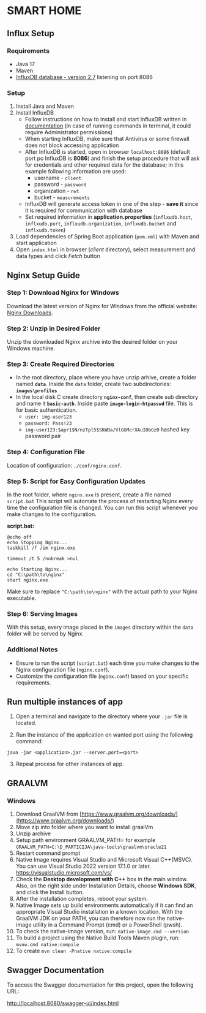 # SMART HOME

## Influx Setup

### Requirements

- Java 17
- Maven
- [InfluxDB database - version 2.7](https://www.influxdata.com/) listening on port 8086

### Setup

1. Install Java and Maven
2. Install InfluxDB
   - Follow instructions on how to install and start InfluxDB written in [documentation](https://docs.influxdata.com/influxdb/v2/install/) (in case of running commands in terminal, it could require Administrator permissions)
   - When starting InfluxDB, make sure that Antivirus or some firewall does not block accessing application
   - After InfluxDB is started, open in browser `localhost:8086` (default port po InfluxDB is **8086**) and finish the setup procedure that will ask for credentials and other required data for the database; in this example following information are used:
     - username - `client`
     - password - `password`
     - organization - `nwt`
     - bucket - `measurements`
   - InfluxDB will generate access token in one of the step - **save it** since it is required for communication with database
   - Set required information in **application.properties** (`inflxudb.host`, `inflxudb.port`, `inflxudb.organization`, `inflxudb.bucket` and `inflxudb.token`)
3. Load dependencies of Spring Boot application (`pom.xml`) with Maven and start application
4. Open `index.html` in browser (_client_ directory), select measurement and data types and click _Fetch_ button

## Nginx Setup Guide

### Step 1: Download Nginx for Windows

Download the latest version of Nginx for Windows from the official website: [Nginx Downloads](https://nginx.org/en/download.html).

### Step 2: Unzip in Desired Folder

Unzip the downloaded Nginx archive into the desired folder on your Windows machine.

### Step 3: Create Required Directories

- In the root directory, place where you have unzip arhive, create a folder named <b>`data`</b>. Inside the `data` folder, create two subdirectories: <b>`images\profiles`</b>
- In the local disk C create directory <b>`nginx-conf`</b>, then create sub directory and name it <b>`basic-auth`</b>. Inside paste <b>`image-login-htpasswd`</b> file. This is for basic authentication.
  - `user: img-user123`
  - `password: Pass!23`
  - `img-user123:$apr1$N/nzTpl5$SKWBa/VlGGMcrXAuIObGz0` hashed key password pair

### Step 4: Configuration File

Location of configuration: `./conf/nginx.conf`.

### Step 5: Script for Easy Configuration Updates

In the root folder, where `nginx.exe` is present, create a file named `script.bat` This script will automate the process of restarting Nginx every time the configuration file is changed. You can run this script whenever you make changes to the configuration.

**script.bat:**

```batch
@echo off
echo Stopping Nginx...
taskkill /f /im nginx.exe

timeout /t 5 /nobreak >nul

echo Starting Nginx...
cd "C:\path\to\nginx"
start nginx.exe
```

Make sure to replace `"C:\path\to\nginx"` with the actual path to your Nginx executable.

### Step 6: Serving Images

With this setup, every image placed in the `images` directory within the `data` folder will be served by Nginx.

### Additional Notes

- Ensure to run the script (`script.bat`) each time you make changes to the Nginx configuration file (`nginx.conf`).
- Customize the configuration file (`nginx.conf`) based on your specific requirements.

## Run multiple instances of app

1. Open a terminal and navigate to the directory where your `.jar` file is located.

2. Run the instance of the application on wanted port using the following command:

```
java -jar <application>.jar --server.port=<port>
```

3. Repeat process for other instances of app.

## GRAALVM

### Windows

1. Download GraalVM from [https://www.graalvm.org/downloads/](https://www.graalvm.org/downloads/)
2. Move zip into folder where you want to install graalVm
3. Unzip archive
4. Setup path environment GRAALVM_PATH=<path> for example `GRAALVM_PATH=C:\D_PARTICIJA\java-tools\graalvm\oracle21`
5. Restart command prompt
6. Native Image requires Visual Studio and Microsoft Visual C++(MSVC). You can use Visual Studio 2022 version 17.1.0 or later. https://visualstudio.microsoft.com/vs/
7. Check the <b>Desktop development with C++</b> box in the main window. Also, on the right side under Installation Details, choose <b>Windows SDK</b>, and click the Install button.
8. After the installation completes, reboot your system.
9. Native Image sets up build environments automatically if it can find an appropriate Visual Studio installation in a known location. With the GraalVM JDK on your PATH, you can therefore now run the native-image utility in a Command Prompt (cmd) or a PowerShell (pwsh).
10. To check the native-image version, run: `native-image.cmd --version`
11. To build a project using the Native Build Tools Maven plugin, run: `mvnw.cmd native:compile`
12. To create `mvn clean -Pnative native:compile`

## Swagger Documentation

To access the Swagger documentation for this project, open the following URL:

[http://localhost:8080/swagger-ui/index.html](http://localhost:8080/swagger-ui/index.html)
